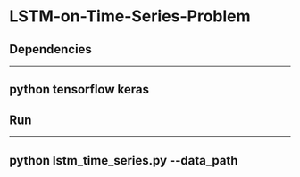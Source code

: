 # LSTM-on-Time-Series-Problem

## Dependencies
---
python
tensorflow
keras
---

## Run
---
python lstm_time_series.py --data_path 
---
